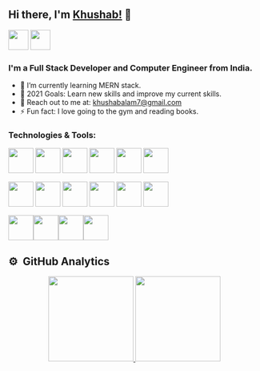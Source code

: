 ## Hi there, I'm [Khushab!](https://github.com/khushab) 👋

[<img src="https://logo.letskhabar.com/img?tool=linkedin&acol=gold" width="40px">](https://www.linkedin.com/in/khushab/)
[<img src="https://logo.letskhabar.com/img?tool=globe&acol=gold" width="40px">](https://portfolio-3f554.web.app/)
<br />

### I'm a Full Stack Developer and Computer Engineer from India.

- 🌱 I’m currently learning MERN stack.
- 🥅 2021 Goals: Learn new skills and improve my current skills.
- 📝 Reach out to me at: khushabalam7@gmail.com
- ⚡ Fun fact: I love going to the gym and reading books.
  <br />

### Technologies & Tools:
<img src="https://logo.letskhabar.com/img?tool=react&acol=gold" width="50px"> <img src="https://logo.letskhabar.com/img/?tool=angularjs&acol=gold" width="50px"> <img src="https://logo.letskhabar.com/img?tool=node&acol=gold" width="50px"> <img src="https://logo.letskhabar.com/img?tool=mongodb&acol=gold" width="50px"> <img src="https://logo.letskhabar.com/img?tool=bootstrap&acol=gold" width="50px"> <img src="https://logo.letskhabar.com/img/?tool=sass&acol=gold" width="50px">

<img src="https://logo.letskhabar.com/img?tool=html&acol=gold" width="50px"> <img src="https://logo.letskhabar.com/img?tool=css&acol=gold" width="50px"> <img src="https://logo.letskhabar.com/img?tool=js&acol=gold" width="50px"> <img src="https://logo.letskhabar.com/img/?tool=c-programming&acol=gold" width="50px"> <img src="https://logo.letskhabar.com/img/?tool=c-plus&acol=gold" width="50px"> <img src="https://logo.letskhabar.com/img?tool=python&acol=gold" width="50px">

<img src="https://logo.letskhabar.com/img/?tool=vs-code&acol=gold" width="50px"><img src="https://logo.letskhabar.com/img?tool=git&acol=gold" width="50px"><img src="https://logo.letskhabar.com/img?tool=github&acol=gold" width="50px"><img src="https://logo.letskhabar.com/img?tool=firebase&acol=gold" width="50px"> 

## ⚙️ &nbsp;GitHub Analytics

<p align="center">
<a href="https://github.com/khushab">
  <img height="170em" src="https://github-readme-stats-eight-theta.vercel.app/api?username=khushab&show_icons=true&theme=algolia&include_all_commits=true&count_private=true"/>
  <img height="170em" src="https://github-readme-stats-eight-theta.vercel.app/api/top-langs/?username=khushab&layout=compact&langs_count=8&theme=algolia"/>
</a>
</p>

